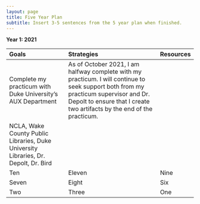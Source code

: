 ```yaml
---
layout: page
title: Five Year Plan
subtitle: Insert 3-5 sentences from the 5 year plan when finished.
---
```


**Year 1: 2021**

| Goals | Strategies | Resources |
| :------ |:--- | :--- |
| Complete my practicum with Duke University’s AUX Department | As of October 2021, I am halfway complete with my practicum. I will continue to seek support both from my practicum supervisor and Dr. Depolt to ensure that I create two artifacts by the end of the practicum. |
NCLA, Wake County Public Libraries, Duke University Libraries, Dr. Depolt, Dr. Bird |
| Ten | Eleven | Nine |
| Seven | Eight | Six |
| Two | Three | One |
